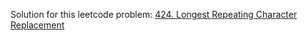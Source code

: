 Solution for this leetcode problem: [424. Longest Repeating Character Replacement](https://leetcode.com/problems/longest-repeating-character-replacement)
